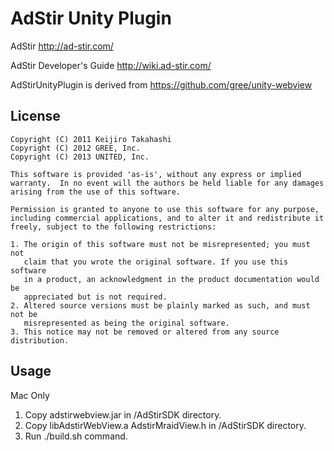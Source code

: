 AdStir Unity Plugin
=========================
AdStir
 http://ad-stir.com/

AdStir Developer's Guide
 http://wiki.ad-stir.com/

AdStirUnityPlugin is derived from https://github.com/gree/unity-webview

License
----------------
	Copyright (C) 2011 Keijiro Takahashi
	Copyright (C) 2012 GREE, Inc.
	Copyright (C) 2013 UNITED, Inc.

	This software is provided 'as-is', without any express or implied
	warranty.  In no event will the authors be held liable for any damages
	arising from the use of this software.

	Permission is granted to anyone to use this software for any purpose,
	including commercial applications, and to alter it and redistribute it
	freely, subject to the following restrictions:

	1. The origin of this software must not be misrepresented; you must not
	   claim that you wrote the original software. If you use this software
	   in a product, an acknowledgment in the product documentation would be
	   appreciated but is not required.
	2. Altered source versions must be plainly marked as such, and must not be
	   misrepresented as being the original software.
	3. This notice may not be removed or altered from any source distribution.

Usage
----------------
Mac Only

1. Copy adstirwebview.jar in /AdStirSDK directory.
2. Copy libAdstirWebView.a AdstirMraidView.h in /AdStirSDK directory.
3. Run ./build.sh command.


